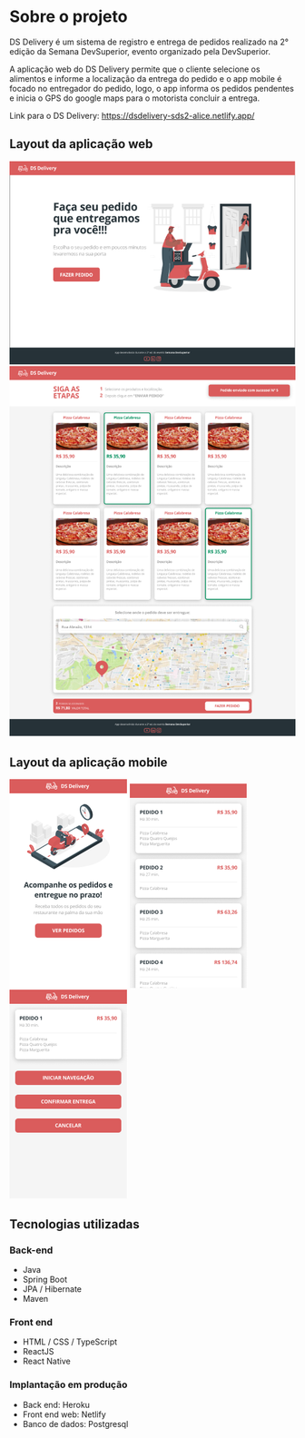 # Sobre o projeto
DS Delivery é um sistema de registro e entrega de pedidos realizado na 2° edição da Semana DevSuperior, evento organizado pela DevSuperior.

A aplicação web do DS Delivery permite que o cliente selecione os alimentos e informe a localização da entrega do pedido e o app mobile é focado no entregador do pedido, logo, o app informa os pedidos pendentes e inicia o GPS do google maps para o motorista concluir a entrega.

Link para o DS Delivery: https://dsdelivery-sds2-alice.netlify.app/

## Layout da aplicação web

![Home da aplicação web](https://github.com/AliceMeneses/assets/blob/main/imagens-devsuperior/web-home.png)
![Produtos](https://github.com/AliceMeneses/assets/blob/main/imagens-devsuperior/web-produtos.png)

## Layout da aplicação mobile

![Home da aplicação mobile](https://github.com/AliceMeneses/assets/blob/main/imagens-devsuperior/mobile-home.png)
![Pedidos](https://github.com/AliceMeneses/assets/blob/main/imagens-devsuperior/mobile-pedidos.png)
![Entrega produtos](https://github.com/AliceMeneses/assets/blob/main/imagens-devsuperior/mobile-entrega.png)

## Tecnologias utilizadas

### Back-end

- Java
- Spring Boot
- JPA / Hibernate
- Maven

### Front end

- HTML / CSS / TypeScript
- ReactJS
- React Native

### Implantação em produção

- Back end: Heroku
- Front end web: Netlify
- Banco de dados: Postgresql

